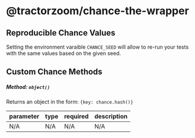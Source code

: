 # @tractorzoom/chance-the-wrapper

## Reproducible Chance Values

Setting the environment varaible `CHANCE_SEED` will allow to re-run your tests with the same values based on the given seed.

## Custom Chance Methods

##### Method: `object()`

Returns an object in the form: `{key: chance.hash()}`

| parameter | type | required | description |
| --------- | ---- | -------- | ----------- |
| N/A       | N/A  | N/A      | N/A         |
